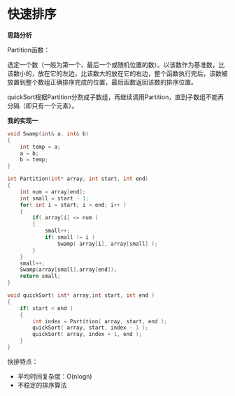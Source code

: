 # 快速排序

**思路分析**

Partition函数：

选定一个数（一般为第一个、最后一个或随机位置的数）。以该数作为基准数，比该数小的，放在它的左边，比该数大的放在它的右边，整个函数执行完后，该数被放置到整个数组正确排序完成的位置，最后函数返回该数的排序位置。

quickSort根据Partition分割成子数组，再继续调用Partition，直到子数组不能再分隔（即只有一个元素）。

**我的实现一**

```c
void Swamp(int& a, int& b)
{
	int temp = a;
	a = b;
	b = temp;
}

int Partition(int* array, int start, int end)
{
	int num = array[end];
	int small = start - 1;
	for( int i = start; i < end; i++ )
	{
		if( array[i] <= num )
		{
			small++;
			if( small != i )
				Swamp( array[i], array[small] );
		}	
	}
	small++;
	Swamp(array[small],array[end]);
	return small;
}

void quickSort( int* array,int start, int end )
{
	if( start < end )
	{
		int index = Partition( array, start, end );
		quickSort( array, start, index - 1 );
		quickSort( array, index + 1, end );	
	}	
}
```

快排特点：

-	平均时间复杂度：O(nlogn)
-	不稳定的排序算法